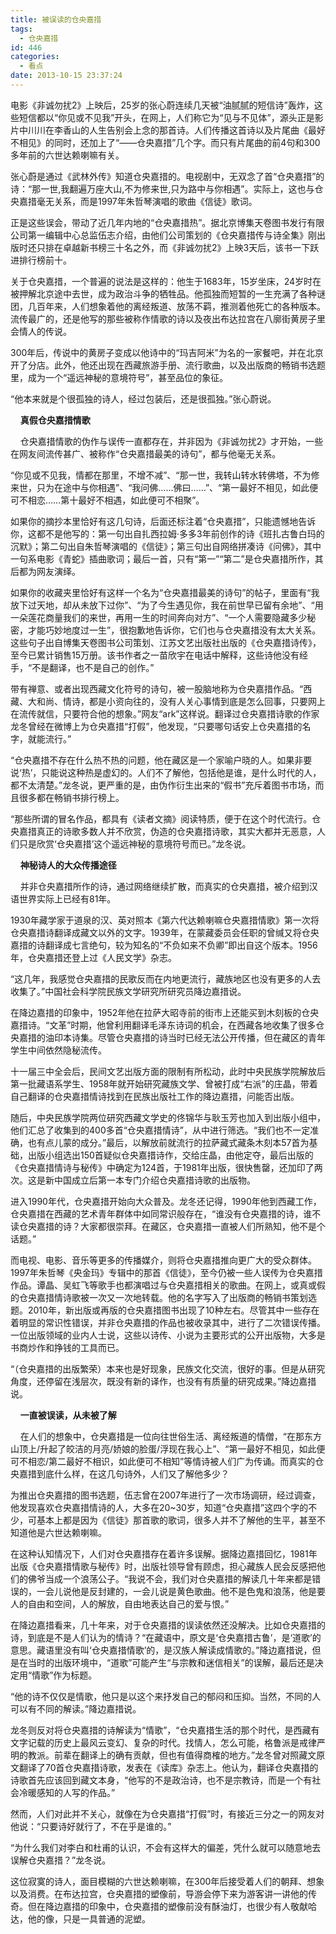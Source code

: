```yaml
---
title: 被误读的仓央嘉措
tags:
  - 仓央嘉措
id: 446
categories:
  - 看点
date: 2013-10-15 23:37:24
---
```


电影《非诚勿扰2》上映后，25岁的张心蔚连续几天被“油腻腻的短信诗”轰炸，这些短信都以“你见或不见我”开头，在网上，人们称它为“见与不见体”，源头正是影片中川川在李香山的人生告别会上念的那首诗。人们传播这首诗以及片尾曲《最好不相见》的同时，还加上了“——仓央嘉措”几个字。而只有片尾曲的前4句和300多年前的六世达赖喇嘛有关。<!--more-->

张心蔚是通过《武林外传》知道仓央嘉措的。电视剧中，无双念了首“仓央嘉措”的诗：“那一世,我翻遍万座大山,不为修来世,只为路中与你相遇”。实际上，这也与仓央嘉措毫无关系，而是1997年朱哲琴演唱的歌曲《信徒》歌词。

正是这些误会，带动了近几年内地的“仓央嘉措热”。据北京博集天卷图书发行有限公司第一编辑中心总监伍志介绍，由他们公司策划的《仓央嘉措传与诗全集》刚出版时还只排在卓越新书榜三十名之外，而《非诚勿扰2》上映3天后，该书一下跃进排行榜前十。

关于仓央嘉措，一个普遍的说法是这样的：他生于1683年，15岁坐床，24岁时在被押解北京途中去世，成为政治斗争的牺牲品。他孤独而短暂的一生充满了各种谜团，几百年来，人们想象着他的离经叛道、放荡不羁，推测着他死亡的各种版本。流传最广的，还是他写的那些被称作情歌的诗以及夜出布达拉宫在八廓街黄房子里会情人的传说。

300年后，传说中的黄房子变成以他诗中的“玛吉阿米”为名的一家餐吧，并在北京开了分店。此外，他还出现在西藏旅游手册、流行歌曲，以及出版商的畅销书选题里，成为一个“遥远神秘的意境符号”，甚至品位的象征。

“他本来就是个很孤独的诗人，经过包装后，还是很孤独。”张心蔚说。

    **真假仓央嘉措情歌**

    仓央嘉措情歌的伪作与误传一直都存在，并非因为《非诚勿扰2》才开始，一些在网友间流传甚广、被称作“仓央嘉措最美的诗句”，都与他毫无关系。

“你见或不见我，情都在那里，不增不减”、“那一世，我转山转水转佛塔，不为修来世，只为在途中与你相遇”、“我问佛……佛曰……”、“第一最好不相见，如此便可不相恋……第十最好不相遇，如此便可不相聚”。

如果你的摘抄本里恰好有这几句诗，后面还标注着“仓央嘉措”，只能遗憾地告诉你，这都不是他写的：第一句出自扎西拉姆·多多3年前创作的诗《班扎古鲁白玛的沉默》；第二句出自朱哲琴演唱的《信徒》；第三句出自网络拼凑诗《问佛》，其中一句系电影《青蛇》插曲歌词；最后一首，只有“第一”“第二”是仓央嘉措所作，其后都为网友演绎。

如果你的收藏夹里恰好有这样一个名为“仓央嘉措最美的诗句”的帖子，里面有“我放下过天地，却从未放下过你”、“为了今生遇见你，我在前世早已留有余地”、“用一朵莲花商量我们的来世，再用一生的时间奔向对方”、“一个人需要隐藏多少秘密，才能巧妙地度过一生”，很抱歉地告诉你，它们也与仓央嘉措没有太大关系。这些句子出自博集天卷图书公司策划、江苏文艺出版社出版的《仓央嘉措诗传》，至今已累计销售15万册。该书作者之一苗欣宇在电话中解释，这些诗他没有经手，“不是翻译，也不是自己的创作。”

带有禅意、或者出现西藏文化符号的诗句，被一股脑地称为仓央嘉措作品。“西藏、大和尚、情诗，都是小资向往的，没有人关心事情到底是怎么回事，只要网上在流传就信，只要符合他的想象。”网友“ark”这样说。翻译过仓央嘉措诗歌的作家龙冬曾经在微博上为仓央嘉措“打假”，他发现，“只要哪句话安上仓央嘉措的名字，就能流行。”

“仓央嘉措不存在什么热不热的问题，他在藏区是一个家喻户晓的人。如果非要说‘热’，只能说这种热是虚幻的。人们不了解他，包括他是谁，是什么时代的人，都不太清楚。”龙冬说，更严重的是，由伪作衍生出来的“假书”充斥着图书市场，而且很多都在畅销书排行榜上。

“那些所谓的冒名作品，都具有《读者文摘》阅读特质，便于在这个时代流行。仓央嘉措真正的诗歌多数人并不欣赏，伪造的仓央嘉措诗歌，其实大都并无恶意，人们只是欣赏‘仓央嘉措’这个遥远神秘的意境符号而已。”龙冬说。

    **神秘诗人的大众传播途径**

    并非仓央嘉措所作的诗，通过网络继续扩散，而真实的仓央嘉措，被介绍到汉语世界实际上已经有81年。

1930年藏学家于道泉的汉、英对照本《第六代达赖喇嘛仓央嘉措情歌》第一次将仓央嘉措诗翻译成藏文以外的文字。1939年，在蒙藏委员会任职的曾缄又将仓央嘉措的诗翻译成七言绝句，较为知名的“不负如来不负卿”即出自这个版本。1956年，仓央嘉措还登上过《人民文学》杂志。

“这几年，我感觉仓央嘉措的民歌反而在内地更流行，藏族地区也没有更多的人去收集了。”中国社会科学院民族文学研究所研究员降边嘉措说。

在降边嘉措的印象中，1952年他在拉萨大昭寺前的街市上还能买到木刻板的仓央嘉措诗。“文革”时期，他曾利用翻译毛泽东诗词的机会，在西藏各地收集了很多仓央嘉措的油印本诗集。尽管仓央嘉措的诗当时已经无法公开传播，但在藏区的青年学生中间依然隐秘流传。

十一届三中全会后，民间文艺出版方面的限制有所松动，此时中央民族学院解放后第一批藏语系学生、1958年就开始研究藏族文学、曾被打成“右派”的庄晶，带着自己翻译的仓央嘉措情诗找到在民族出版社工作的降边嘉措，问能否出版。

随后，中央民族学院两位研究西藏文学史的佟锦华与耿玉芳也加入到出版小组中，他们汇总了收集到的400多首“仓央嘉措情诗”，从中进行筛选。“我们也不一定准确，也有点儿蒙的成分。”最后，以解放前就流行的拉萨藏式藏条木刻本57首为基础，出版小组选出150首疑似仓央嘉措诗作，交给庄晶，由他定夺，最后出版的《仓央嘉措情诗与秘传》中确定为124首，于1981年出版，很快售罄，还加印了两次。这是新中国成立后第一本专门介绍仓央嘉措诗歌的出版物。

进入1990年代，仓央嘉措开始向大众普及。龙冬还记得，1990年他到西藏工作，仓央嘉措在西藏的艺术青年群体中如同常识般存在，“谁没有仓央嘉措的诗，谁不读仓央嘉措的诗？大家都很崇拜。在藏区，仓央嘉措一直被人们所熟知，他不是个话题。”

而电视、电影、音乐等更多的传播媒介，则将仓央嘉措推向更广大的受众群体。1997年朱哲琴《央金玛》专辑中的那首《信徒》，至今仍被一些人误传为仓央嘉措作品。谭晶、吴虹飞等歌手也都演唱过与仓央嘉措相关的歌曲。在网上，或真或假的仓央嘉措情诗歌被一次又一次地转载。他的名字写入了出版商的畅销书策划选题。2010年，新出版或再版的仓央嘉措图书出现了10种左右。尽管其中一些存在着明显的常识性错误，并非仓央嘉措的作品也被收录其中，进行了二次错误传播。一位出版领域的业内人士说，这些以诗传、小说为主要形式的公开出版物，大多是书商炒作和挣钱的工具而已。

“（仓央嘉措的出版繁荣）本来也是好现象，民族文化交流，很好的事。但是从研究角度，还停留在浅层次，既没有新的译作，也没有有质量的研究成果。”降边嘉措说。

    **一直被误读，从未被了解**

    在人们的想象中，仓央嘉措是一位向往世俗生活、离经叛道的情僧，“在那东方山顶上/升起了皎洁的月亮/娇娘的脸蛋/浮现在我心上”、“第一最好不相见，如此便可不相恋/第二最好不相识，如此便可不相知”等情诗被人们广为传诵。而真实的仓央嘉措到底什么样，在这几句诗外，人们又了解他多少？

为推出仓央嘉措的图书选题，伍志曾在2007年进行了一次市场调研，经过调查，他发现喜欢仓央嘉措情诗的人，大多在20~30岁，知道“仓央嘉措”这四个字的不少，可基本上都是因为《信徒》那首歌的歌词，很多人并不了解他的生平，甚至不知道他是六世达赖喇嘛。

在这种认知情况下，人们对仓央嘉措存在着许多误解。据降边嘉措回忆，1981年出版《仓央嘉措情歌与秘传》时，出版社领导曾有顾虑，担心藏族人民会反感把他们的佛爷当成一个浪荡公子。“我说不会，我们对仓央嘉措的解读几十年来都是错误的，一会儿说他是反封建的，一会儿说是黄色歌曲。他不是色鬼和浪荡，他是要人的自由和空间，人的解放，自由地表达自己的爱与恨。”

在降边嘉措看来，几十年来，对于仓央嘉措的误读依然还没解决。比如仓央嘉措的诗，到底是不是人们认为的情诗？“在藏语中，原文是‘仓央嘉措古鲁’，是‘道歌’的意思。藏语里没有叫‘仓央嘉措情歌’的，是汉族人解读成情歌的。”降边嘉措说，但是在当时的出版环境中，“道歌”可能产生“与宗教和迷信相关”的误解，最后还是决定用“情歌”作为标题。

“他的诗不仅仅是情歌，他只是以这个来抒发自己的郁闷和压抑。当然，不同的人可以有不同的解读。”降边嘉措说。

龙冬则反对将仓央嘉措的诗解读为“情歌”，“仓央嘉措生活的那个时代，是西藏有文字记载的历史上最风云变幻、复杂的时代。找情人，怎么可能，格鲁派是戒律严明的教派。前辈在翻译上的确有贡献，但也有值得商榷的地方。”龙冬曾对照藏文原文翻译了70首仓央嘉措诗歌，发表在《读库》杂志上。他认为，翻译仓央嘉措的诗歌首先应该回到藏文本身，“他写的不是政治诗，也不是宗教诗，而是一个有社会冷暖感知的人写的作品。”

然而，人们对此并不关心，就像在为仓央嘉措“打假”时，有接近三分之一的网友对他说：“只要诗好就行了，不在乎是谁的。”

“为什么我们对李白和杜甫的认识，不会有这样大的偏差，凭什么就可以随意地去误解仓央嘉措？”龙冬说。

这位寂寞的诗人，面目模糊的六世达赖喇嘛，在300年后接受着人们的朝拜、想象以及消费。在布达拉宫，仓央嘉措的塑像前，导游会停下来为游客讲一讲他的传奇。但在降边嘉措的印象中，仓央嘉措的塑像前没有酥油灯，也很少有人敬献哈达，他的像，只是一具普通的泥塑。
